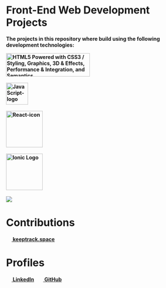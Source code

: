 # Front-End Web Development Projects

<p><strong>The projects in this repository where build using the following development technologies:<strong></p>

<a href="#">
<img src="https://www.w3.org/html/logo/badge/html5-badge-h-css3-graphics-performance-semantics.png" width="229" height="64" alt="HTML5 Powered with CSS3 / Styling, Graphics, 3D &amp; Effects, Performance &amp; Integration, and Semantics" title="HTML5 Powered with CSS3 / Styling, Graphics, 3D &amp; Effects, Performance &amp; Integration, and Semantics">
</a>
</br>
</br>
<a title="Ramaksoud2000 via Chris Williams / Public domain" href="#"><img width="60" alt="JavaScript-logo" src="https://upload.wikimedia.org/wikipedia/commons/thumb/6/6a/JavaScript-logo.png/512px-JavaScript-logo.png"></a>
</br>
</br>
<a title="Facebook / Public domain" href="#"><img width="100" alt="React-icon" src="https://upload.wikimedia.org/wikipedia/commons/thumb/a/a7/React-icon.svg/512px-React-icon.svg.png"></a>
</br>
</br>
<a title="Ionic / Public domain" href="#"><img width="100" alt="Ionic Logo" src="https://upload.wikimedia.org/wikipedia/commons/thumb/d/d1/Ionic_Logo.svg/512px-Ionic_Logo.svg.png"></a>
</br>
</br>
<a href="https://www.codewars.com/users/Alucard7%20/completed" target="_blank"><img src="https://www.codewars.com/users/Alucard7%20/badges/micro"></a>

# Contributions
<a href="https://github.com/thkruz/keeptrack.space"><img src="https://github.com/thkruz/keeptrack.space/blob/master/favicon.ico" width="15px">&nbsp;keeptrack.space</a>


# Profiles

<a href="https://www.linkedin.com/in/leroi-claassen-front-end"><img src="https://i.stack.imgur.com/gVE0j.png" width="15px">&nbsp;LinkedIn</a>
&nbsp;
<a href="https://github.com/Le-Roi777"><img src="https://github.githubassets.com/favicons/favicon.png" width="15px">&nbsp;GitHub</a>
